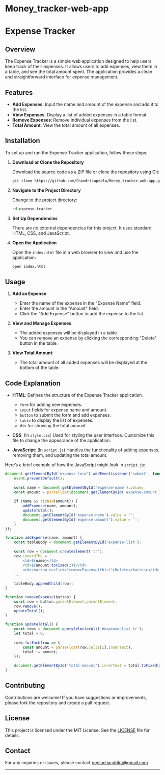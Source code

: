 # Money_tracker-web-app
# Expense Tracker

## Overview

The Expense Tracker is a simple web application designed to help users keep track of their expenses. It allows users to add expenses, view them in a table, and see the total amount spent. The application provides a clean and straightforward interface for expense management.

## Features

- **Add Expenses**: Input the name and amount of the expense and add it to the list.
- **View Expenses**: Display a list of added expenses in a table format.
- **Remove Expenses**: Remove individual expenses from the list.
- **Total Amount**: View the total amount of all expenses.

## Installation

To set up and run the Expense Tracker application, follow these steps:

1. **Download or Clone the Repository**

   Download the source code as a ZIP file or clone the repository using Git:
   ```bash
   git clone https://github.com/Chandrikapeela/Money_tracker-web-app.git
   ```

2. **Navigate to the Project Directory**

   Change to the project directory:
   ```bash
   cd expense-tracker
   ```

3. **Set Up Dependencies**

   There are no external dependencies for this project. It uses standard HTML, CSS, and JavaScript.

4. **Open the Application**

   Open the `index.html` file in a web browser to view and use the application:
   ```bash
   open index.html
   ```

## Usage

1. **Add an Expense**:
   - Enter the name of the expense in the "Expense Name" field.
   - Enter the amount in the "Amount" field.
   - Click the "Add Expense" button to add the expense to the list.

2. **View and Manage Expenses**:
   - The added expenses will be displayed in a table.
   - You can remove an expense by clicking the corresponding "Delete" button in the table.

3. **View Total Amount**:
   - The total amount of all added expenses will be displayed at the bottom of the table.

## Code Explanation

- **HTML**: Defines the structure of the Expense Tracker application.
  - `form` for adding new expenses.
  - `input` fields for expense name and amount.
  - `button` to submit the form and add expenses.
  - `table` to display the list of expenses.
  - `div` for showing the total amount.

- **CSS**: (In `style.css`) Used for styling the user interface. Customize this file to change the appearance of the application.

- **JavaScript**: (In `script.js`) Handles the functionality of adding expenses, removing them, and updating the total amount.

Here’s a brief example of how the JavaScript might look in `script.js`:

```javascript
document.getElementById('expense-form').addEventListener('submit', function(event) {
    event.preventDefault();
    
    const name = document.getElementById('expense-name').value;
    const amount = parseFloat(document.getElementById('expense-amount').value);
    
    if (name && !isNaN(amount)) {
        addExpense(name, amount);
        updateTotal();
        document.getElementById('expense-name').value = '';
        document.getElementById('expense-amount').value = '';
    }
});

function addExpense(name, amount) {
    const tableBody = document.getElementById('expense-list');
    
    const row = document.createElement('tr');
    row.innerHTML = `
        <td>${name}</td>
        <td>${amount.toFixed(2)}</td>
        <td><button onclick="removeExpense(this)">Delete</button></td>
    `;
    
    tableBody.appendChild(row);
}

function removeExpense(button) {
    const row = button.parentElement.parentElement;
    row.remove();
    updateTotal();
}

function updateTotal() {
    const rows = document.querySelectorAll('#expense-list tr');
    let total = 0;
    
    rows.forEach(row => {
        const amount = parseFloat(row.cells[1].innerText);
        total += amount;
    });
    
    document.getElementById('total-amount').innerText = total.toFixed(2);
}
```

## Contributing

Contributions are welcome! If you have suggestions or improvements, please fork the repository and create a pull request.

## License

This project is licensed under the MIT License. See the [LICENSE](LICENSE) file for details.

## Contact

For any inquiries or issues, please contact peelachandrika@gmail.com

---

